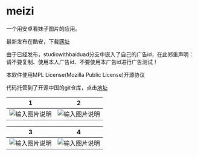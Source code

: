 # meizi

一个用安卓看妹子图片的应用。

最新发布在酷安，下载[网址](https://www.coolapk.com/apk/com.weihuagu.meizi)


由于已经发布，studiowithbaiduad分支中嵌入了自己的广告id，在此郑重声明：请不要复制、使用本人广告id、不要使用本广告id进行广告测试！

本软件使用MPL License(Mozilla Public License)开源协议

代码托管到了开源中国的git仓库，点击[地址](https://gitee.com/weihuagu/meizi)


|  1            |     2        | 
| ------------- |:-------------:|
| ![输入图片说明](http://git.oschina.net/uploads/images/2016/0718/130711_66734c53_503023.png) | ![输入图片说明](http://d.hiphotos.bdimg.com/wisegame/pic/item/32da81cb39dbb6fd49cd86320124ab18972b370b.jpg) |

|  3            |     4        | 
| ------------- |:-------------:|
| ![输入图片说明](http://b.hiphotos.bdimg.com/wisegame/pic/item/fb22720e0cf3d7cafa885c62fa1fbe096b63a9ac.jpg) | ![输入图片说明](http://git.oschina.net/uploads/images/2016/0718/130756_148b7fc7_503023.png) |
